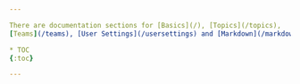 ```yaml
---

There are documentation sections for [Basics](/), [Topics](/topics),
[Teams](/teams), [User Settings](/usersettings) and [Markdown](/markdown). On this page you can find:

* TOC
{:toc}

---
```

